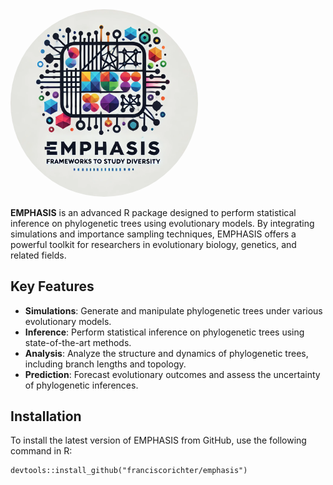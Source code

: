 
<img src="./emphasis_logo.png" alt="Emphasis Logo" width="300" style="border-radius: 50%;"/>


**EMPHASIS** is an advanced R package designed to perform statistical inference on phylogenetic trees using evolutionary models. By integrating simulations and importance sampling techniques, EMPHASIS offers a powerful toolkit for researchers in evolutionary biology, genetics, and related fields.

## Key Features

- **Simulations**: Generate and manipulate phylogenetic trees under various evolutionary models.
- **Inference**: Perform statistical inference on phylogenetic trees using state-of-the-art methods.
- **Analysis**: Analyze the structure and dynamics of phylogenetic trees, including branch lengths and topology.
- **Prediction**: Forecast evolutionary outcomes and assess the uncertainty of phylogenetic inferences.

## Installation

To install the latest version of EMPHASIS from GitHub, use the following command in R:


```
devtools::install_github("franciscorichter/emphasis")
```


